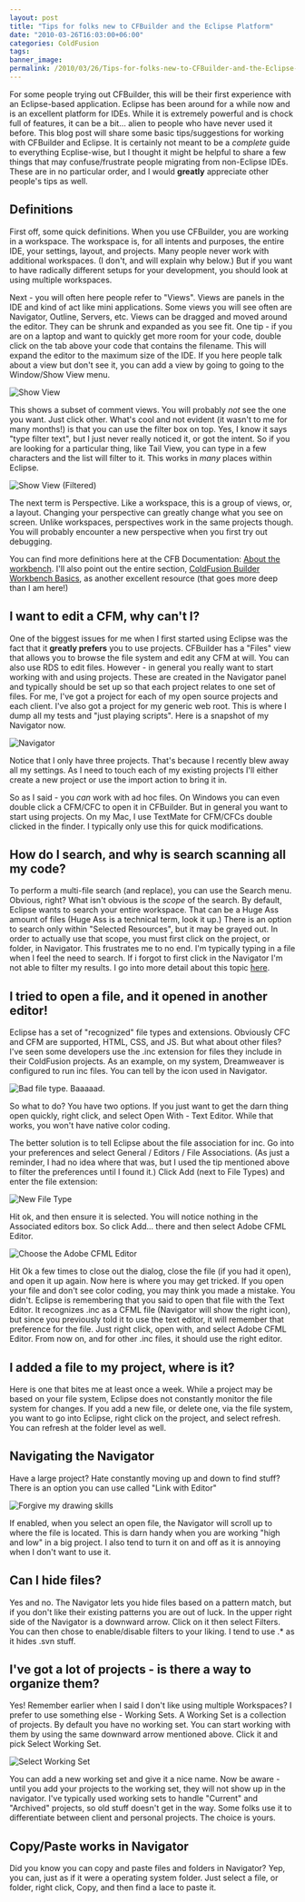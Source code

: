 ```yaml
---
layout: post
title: "Tips for folks new to CFBuilder and the Eclipse Platform"
date: "2010-03-26T16:03:00+06:00"
categories: ColdFusion 
tags: 
banner_image: 
permalink: /2010/03/26/Tips-for-folks-new-to-CFBuilder-and-the-Eclipse-Platform
---
```


For some people trying out CFBuilder, this will be their first experience with an Eclipse-based application. Eclipse has been around for a while now and is an excellent platform for IDEs. While it is extremely powerful and is chock full of features, it can be a bit... alien to people who have never used it before. This blog post will share some basic tips/suggestions for working with CFBuilder and Eclipse. It is certainly not meant to be a <i>complete</i> guide to everything Ecplise-wise, but I thought it might be helpful to share a few things that may confuse/frustrate people migrating from non-Eclipse IDEs. These are in no particular order, and I would <b>greatly</b> appreciate other people's tips as well.

<p/>
<!--more-->
<h2>Definitions</h2>

<p/>

First off, some quick definitions. When you use CFBuilder, you are working in a workspace. The workspace is, for all intents and purposes, the entire IDE, your settings, layout, and projects. Many people never work with additional workspaces. (I don't, and will explain why below.) But if you want to have radically different setups for your development, you should look at using multiple workspaces.

<p/>

Next - you will often here people refer to "Views". Views are panels in the IDE and kind of act like mini applications. Some views you will see often are Navigator, Outline, Servers, etc. Views can be dragged and moved around the editor. They can be shrunk and expanded as you see fit. One tip - if you are on a laptop and want to quickly get more room for your code, double click on the tab above your code that contains the filename. This will expand the editor to the maximum size of the IDE. If you here people talk about a view but don't see it, you can add a view by going to going to the Window/Show View menu. 

<p/>

<img src="https://static.raymondcamden.com/images/cfjedi/showview.png" title="Show View" />

<p/>

This shows a subset of comment views. You will probably <i>not</i> see the one you want. Just click other. What's cool and not evident (it wasn't to me for many months!) is that you can use the filter box on top. Yes, I know it says "type filter text", but I just never really noticed it, or got the intent. So if you are looking for a particular thing, like Tail View, you can type in a few characters and the list will filter to it. This works in <i>many</i> places within Eclipse.

<p/>

<img src="https://static.raymondcamden.com/images/cfjedi/showviewfiltered.png" title="Show View (Filtered)" />

<p/>

The next term is Perspective. Like a workspace, this is a group of views, or, a layout. Changing your perspective can greatly change what you see on screen. Unlike workspaces, perspectives work in the same projects though. You will probably encounter a new perspective when you first try out debugging.

<p/>

You can find more definitions here at the CFB Documentation: <a href="http://help.adobe.com/en_US/ColdFusionBuilder/Using/WS0ef8c004658c1089-2cf13501121af8ece2c-7fff.html">About the workbench</a>. I'll also point out the entire section, <a href="http://help.adobe.com/en_US/ColdFusionBuilder/Using/WS0ef8c004658c1089-2cf13501121af8ece2c-8000.html">ColdFusion Builder Workbench Basics</a>, as another excellent resource (that goes more deep than I am here!)

<p/>

<h2>I want to edit a CFM, why can't I?</h2>

<p/>

One of the biggest issues for me when I first started using Eclipse was the fact that it <b>greatly prefers</b> you to use projects. CFBuilder has a "Files" view that allows you to browse the file system and edit any CFM at will. You can also use RDS to edit files. However - in general you really want to start working with and using projects. These are created in the Navigator panel and typically should be set up so that each project relates to one set of files. For me, I've got a project for each of my open source projects and each client. I've also got a project for my generic web root. This is where I dump all my tests and "just playing scripts". Here is a snapshot of my Navigator now.

<p/>

<img src="https://static.raymondcamden.com/images/cfjedi/navigator.png" title="Navigator" />

<p/>

Notice that I only have three projects. That's because I recently blew away all my settings. As I need to touch each of my existing projects I'll either create a new project or use the import action to bring it in. 

<p/>

So as I said - you <i>can</i> work with ad hoc files. On Windows you can even double click a CFM/CFC to open it in CFBuilder. But in general you want to start using projects. On my Mac, I use TextMate for CFM/CFCs double clicked in the finder. I typically only use this for quick modifications. 

<p/>

<h2>How do I search, and why is search scanning all my code?</h2>

<p/>

To perform a multi-file search (and replace), you can use the Search menu. Obvious, right? What isn't obvious is the <i>scope</i> of the search. By default, Eclipse wants to search your entire workspace. That can be a Huge Ass amount of files (Huge Ass is a technical term, look it up.) There is an option to search only within "Selected Resources", but it may be grayed out. In order to actually use that scope, you must first click on the project, or folder, in Navigator. This frustrates me to no end. I'm typically typing in a file when I feel the need to search. If i forgot to first click in the Navigator I'm not able to filter my results. I go into more detail about this topic <a href="http://www.raymondcamden.com/index.cfm/2009/3/16/Multifile-search-and-replace-in-Eclipse">here</a>.

<p/>

<h2>I tried to open a file, and it opened in another editor!</h2>

<p/>

Eclipse has a set of "recognized" file types and extensions. Obviously CFC and CFM are supported, HTML, CSS, and JS. But what about other files? I've seen some developers use the .inc extension for files they include in their ColdFusion projects. As an example, on my system, Dreamweaver is configured to run inc files. You can tell by the icon used in Navigator.

<p/>

<img src="https://static.raymondcamden.com/images/cfjedi/badfiletype.png" title="Bad file type. Baaaaad." />

<p/>

So what to do? You have two options. If you just want to get the darn thing open quickly, right click, and select Open With - Text Editor. While that works, you won't have native color coding.

<p/>

The better solution is to tell Eclipse about the file association for inc. Go into your preferences and select General / Editors / File Associations. (As just a reminder, I had no idea where that was, but I used the tip mentioned above to filter the preferences until I found it.) Click Add (next to File Types) and enter the file extension:

<p/>

<img src="https://static.raymondcamden.com/images/cfjedi/newfiletype.png" title="New File Type" />

<p/>

Hit ok, and then ensure it is selected. You will notice nothing in the Associated editors box. So click Add... there and then select Adobe CFML Editor. 

<p/>

<img src="https://static.raymondcamden.com/images/cfjedi/choseadobecfeditor.png" title="Choose the Adobe CFML Editor" />

<p/>

Hit Ok a few times to close out the dialog, close the file (if you had it open), and open it up again. Now here is where you may get tricked. If you open your file and don't see color coding, you may think you made a mistake. You didn't. Eclipse is remembering that you said to open that file with the Text Editor. It recognizes .inc as a CFML file (Navigator will show the right icon), but since you previously told it to use the text editor, it will remember that preference for the file. Just right click, open with, and select Adobe CFML Editor. From now on, and for other .inc files, it should use the right editor.

<p/>

<h2>I added a file to my project, where is it?</h2>

<p/>

Here is one that bites me at least once a week. While a project may be based on your file system, Eclipse does not constantly monitor the file system for changes. If you add a new file, or delete one, via the file system, you want to go into Eclipse, right click on the project, and select refresh. You can refresh at the folder level as well.

<p/>

<h2>Navigating the Navigator</h2>

<p/>

Have a large project? Hate constantly moving up and down to find stuff? There is an option you can use called "Link with Editor"

<p/>

<img src="https://static.raymondcamden.com/images/cfjedi/linkeditor.png" title="Forgive my drawing skills" />

<p/>

If enabled, when you select an open file, the Navigator will scroll up to where the file is located. This is darn handy when you are working "high and low" in a big project. I also tend to turn it on and off as it is annoying when I don't want to use it.

<p/>

<h2>Can I hide files?</h2>

<p/>

Yes and no. The Navigator lets you hide files based on a pattern match, but if you don't like their existing patterns you are out of luck. In the upper right side of the Navigator is a downward arrow. Click on it then select Filters. You can then chose to enable/disable filters to your liking. I tend to use .* as it hides .svn stuff.

<p/>

<h2>I've got a lot of projects - is there a way to organize them?</h2>

<p/>

Yes! Remember earlier when I said I don't like using multiple Workspaces? I prefer to use something else - Working Sets. A Working Set is a collection of projects. By default you have no working set. You can start working with them by using the same downward arrow mentioned above. Click it and pick Select Working Set.

<p/>

<img src="https://static.raymondcamden.com/images/cfjedi/selectws.png" title="Select Working Set" />

<p/>

You can add a new working set and give it a nice name. Now be aware - until you add your projects to the working set, they will not show up in the navigator. I've typically used working sets to handle "Current" and "Archived" projects, so old stuff doesn't get in the way. Some folks use it to differentiate between client and personal projects. The choice is yours.

<p/>

<h2>Copy/Paste works in Navigator</h2>

<p/>

Did you know you can copy and paste files and folders in Navigator? Yep, you can, just as if it were a operating system folder. Just select a file, or folder, right click, Copy, and then find a lace to paste it.